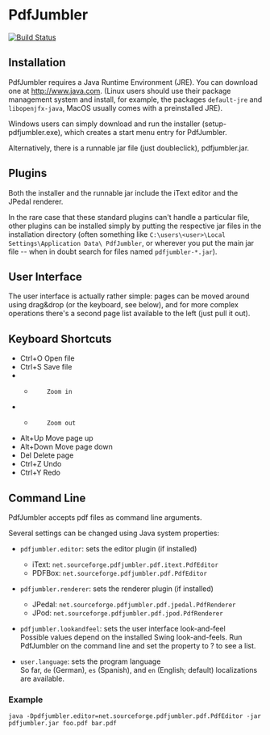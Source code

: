 PdfJumbler
==========

[![Build Status](https://travis-ci.org/mgropp/pdfjumbler.svg?branch=master)](https://travis-ci.org/mgropp/pdfjumbler)

Installation
------------
PdfJumbler requires a Java Runtime Environment (JRE).
You can download one at <http://www.java.com>.
(Linux users should use their package management
system and install, for example, the packages
`default-jre` and `libopenjfx-java`,
MacOS usually comes with a preinstalled JRE).

Windows users can simply download and run the
installer (setup-pdfjumbler.exe), which
creates a start menu entry for PdfJumbler.

Alternatively, there is a runnable jar file (just
doubleclick), pdfjumbler.jar.


Plugins
-------
Both the installer and the runnable jar include
the iText editor and the JPedal renderer.

In the rare case that these standard plugins can't
handle a particular file, other plugins can be
installed simply by putting the respective jar files
in the installation directory (often something like
`C:\users\<user>\Local Settings\Application Data\
PdfJumbler`, or wherever you put the main jar file --
when in doubt search for files named `pdfjumbler-*.jar`).


User Interface
--------------
The user interface is actually rather simple:
pages can be moved around using drag&drop (or the
keyboard, see below), and for more complex operations
there's a second page list available to the left
(just pull it out).


Keyboard Shortcuts
------------------
* Ctrl+O    Open file
* Ctrl+S    Save file
* +         Zoom in
* -         Zoom out
* Alt+Up    Move page up
* Alt+Down  Move page down
* Del       Delete page
* Ctrl+Z    Undo
* Ctrl+Y    Redo


Command Line
------------
PdfJumbler accepts pdf files as command line arguments.

Several settings can be changed using Java system properties:

* `pdfjumbler.editor`: sets the editor plugin (if installed)	
	 * iText: `net.sourceforge.pdfjumbler.pdf.itext.PdfEditor`
	 * PDFBox: `net.sourceforge.pdfjumbler.pdf.PdfEditor`

* `pdfjumbler.renderer`: sets the renderer plugin (if installed)	
	 * JPedal: `net.sourceforge.pdfjumbler.pdf.jpedal.PdfRenderer`
	 * JPod: `net.sourceforge.pdfjumbler.pdf.jpod.PdfRenderer`

* `pdfjumbler.lookandfeel`: sets the user interface look-and-feel	
	Possible values depend on the installed Swing look-and-feels.
	Run PdfJumbler on the command line and set the property to ?
	to see a list.

* `user.language`: sets the program language	
	So far, `de` (German), `es` (Spanish), and `en` (English; default)
	localizations are available.

### Example ###
```
java -Dpdfjumbler.editor=net.sourceforge.pdfjumbler.pdf.PdfEditor -jar pdfjumbler.jar foo.pdf bar.pdf
```
